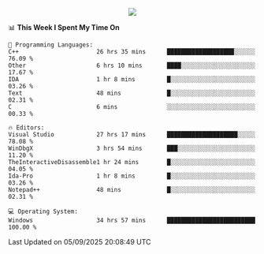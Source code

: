 <p align="center">
  <img src="https://readme-typing-svg.herokuapp.com?font=Cascadia+Code&weight=600&size=20&duration=5000&pause=1000&color=FFFFFF&center=true&vCenter=true&width=500&lines=IF+I'M+NOT+WORKING+-+IT+MEANS+I'M+DEAD+💀" />
</p>

<!--START_SECTION:waka-->
📊 **This Week I Spent My Time On** 

```text
💬 Programming Languages: 
C++                      26 hrs 35 mins      ███████████████████░░░░░░   76.09 % 
Other                    6 hrs 10 mins       ████░░░░░░░░░░░░░░░░░░░░░   17.67 % 
IDA                      1 hr 8 mins         █░░░░░░░░░░░░░░░░░░░░░░░░   03.26 % 
Text                     48 mins             █░░░░░░░░░░░░░░░░░░░░░░░░   02.31 % 
C                        6 mins              ░░░░░░░░░░░░░░░░░░░░░░░░░   00.33 % 

🔥 Editors: 
Visual Studio            27 hrs 17 mins      ████████████████████░░░░░   78.08 % 
WinDbgX                  3 hrs 54 mins       ███░░░░░░░░░░░░░░░░░░░░░░   11.20 % 
TheInteractiveDisassemble1 hr 24 mins        █░░░░░░░░░░░░░░░░░░░░░░░░   04.05 % 
Ida-Pro                  1 hr 8 mins         █░░░░░░░░░░░░░░░░░░░░░░░░   03.26 % 
Notepad++                48 mins             █░░░░░░░░░░░░░░░░░░░░░░░░   02.31 % 

💻 Operating System: 
Windows                  34 hrs 57 mins      █████████████████████████   100.00 % 
```


 Last Updated on 05/09/2025 20:08:49 UTC
<!--END_SECTION:waka-->
